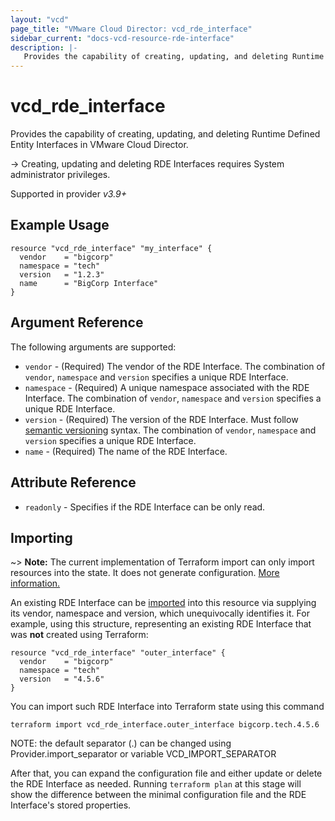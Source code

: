 ```yaml
---
layout: "vcd"
page_title: "VMware Cloud Director: vcd_rde_interface"
sidebar_current: "docs-vcd-resource-rde-interface"
description: |-
   Provides the capability of creating, updating, and deleting Runtime Defined Entity Interfaces in VMware Cloud Director.
---
```


# vcd\_rde\_interface

Provides the capability of creating, updating, and deleting Runtime Defined Entity Interfaces in VMware Cloud Director.

-> Creating, updating and deleting RDE Interfaces requires System administrator privileges.

Supported in provider *v3.9+*

## Example Usage

```hcl
resource "vcd_rde_interface" "my_interface" {
  vendor    = "bigcorp"
  namespace = "tech"
  version   = "1.2.3"
  name      = "BigCorp Interface"
}
```

## Argument Reference

The following arguments are supported:

* `vendor` - (Required) The vendor of the RDE Interface.
  The combination of `vendor`, `namespace` and `version` specifies a unique RDE Interface.
* `namespace` - (Required) A unique namespace associated with the RDE Interface.
  The combination of `vendor`, `namespace` and `version` specifies a unique RDE Interface.
* `version` - (Required) The version of the RDE Interface. Must follow [semantic versioning](https://semver.org/) syntax. 
  The combination of `vendor`, `namespace` and `version` specifies a unique RDE Interface.
* `name` - (Required) The name of the RDE Interface.

## Attribute Reference

* `readonly` - Specifies if the RDE Interface can be only read.

## Importing

~> **Note:** The current implementation of Terraform import can only import resources into the state. It does not generate
configuration. [More information.][docs-import]

An existing RDE Interface can be [imported][docs-import] into this resource via supplying its vendor, namespace and version, which
unequivocally identifies it.
For example, using this structure, representing an existing RDE Interface that was **not** created using Terraform:

```hcl
resource "vcd_rde_interface" "outer_interface" {
  vendor    = "bigcorp"
  namespace = "tech"
  version   = "4.5.6"
}
```

You can import such RDE Interface into Terraform state using this command

```
terraform import vcd_rde_interface.outer_interface bigcorp.tech.4.5.6
```

NOTE: the default separator (.) can be changed using Provider.import_separator or variable VCD_IMPORT_SEPARATOR

[docs-import]:https://www.terraform.io/docs/import/

After that, you can expand the configuration file and either update or delete the RDE Interface as needed. Running `terraform plan`
at this stage will show the difference between the minimal configuration file and the RDE Interface's stored properties.
